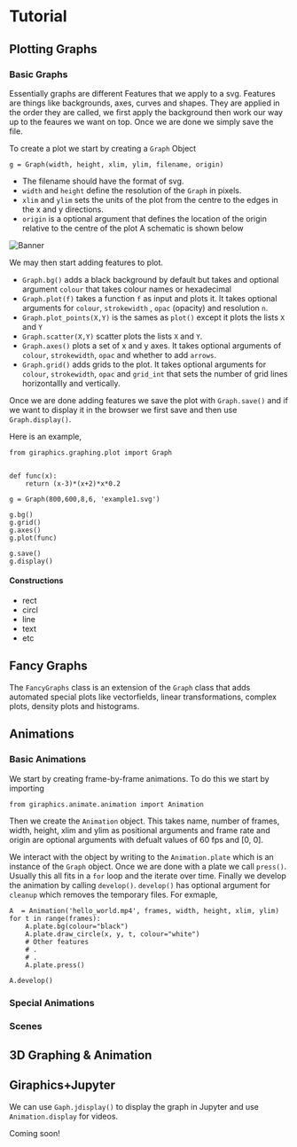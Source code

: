 # Tutorial 

## Plotting Graphs
### Basic Graphs

Essentially graphs are different Features that we apply to a svg. Features are things like backgrounds, axes, curves and shapes.
They are applied in the order they are called, we first apply the background then work our way up to the feaures we want on top. 
Once we are done we simply save the file.
 
To create a plot we start by creating a `Graph` Object

```
g = Graph(width, height, xlim, ylim, filename, origin)
```
* The filename should have the format of svg.
 * `width` and `height` define the resolution of the `Graph` in pixels.
 * `xlim` and `ylim` sets the units of the plot from the centre to the edges in the x and y directions.
 * `origin` is a optional argument that defines the location of the origin relative to the centre of the plot
 A schematic is shown below
 
 ![Banner](https://github.com/tghira16/GiraFix/blob/master/res/schematic.svg?raw=true=250x)

We may then start adding features to plot. 
* `Graph.bg()` adds a black background by default but takes and optional argument
`colour` that takes colour names or hexadecimal
* `Graph.plot(f)` takes a function `f` as input and plots it. It takes optional arguments for `colour`, `strokewidth` , `opac` (opacity)
and resolution `n`.
* `Graph.plot_points(X,Y)` is the sames as `plot()` except it plots the lists `X` and `Y`
* `Graph.scatter(X,Y)`  scatter plots the lists `X` and `Y`.
* `Graph.axes()` plots a set of x and y axes. It takes optional arguments of `colour`, `strokewidth`, `opac` and 
whether to add `arrows`.
* `Graph.grid()` adds grids to the plot. It takes optional arguments for `colour`,  `strokewidth`, `opac` and `grid_int` that
sets the number of grid lines horizontallly and vertically.

Once we are done adding features we save the plot with `Graph.save()` and if we want to display it in the browser we first save and then use `Graph.display()`. 

Here is an example,

```
from giraphics.graphing.plot import Graph


def func(x):
    return (x-3)*(x+2)*x*0.2

g = Graph(800,600,8,6, 'example1.svg')

g.bg()
g.grid()
g.axes()
g.plot(func)

g.save()
g.display()
```
#### Constructions

* rect
* circl
* line
* text 
* etc
## Fancy Graphs

The `FancyGraphs` class is an extension of the `Graph` class that adds automated special plots
like vectorfields, linear transformations, complex plots, density plots and histograms.

## Animations

### Basic Animations
We start by creating frame-by-frame animations. To do this we start by importing

```
from giraphics.animate.animation import Animation
```

Then we create the `Animation` object. This takes name, number of frames, width, height, xlim and ylim as positional arguments and frame rate and origin are optional arguments with defualt values of 60 fps and [0, 0].

We interact with the object by writing to the `Animation.plate` which is an instance of the `Graph` object. Once we are done with a plate we call `press()`. Usually this all fits in a `for` loop and the iterate over time.  Finally we develop the animation by calling `develop()`. `develop()` has optional argument for `cleanup` which  removes the temporary files. For exmaple,

```
A  = Animation('hello_world.mp4', frames, width, height, xlim, ylim)
for t in range(frames):
    A.plate.bg(colour="black")
    A.plate.draw_circle(x, y, t, colour="white")
    # Other features
    # .
    # .
    A.plate.press()

A.develop()
```



### Special Animations 

### Scenes

## 3D Graphing & Animation

## Giraphics+Jupyter
We can use `Gaph.jdisplay()` to display the graph in Jupyter and use `Animation.display` for videos.

Coming soon!
